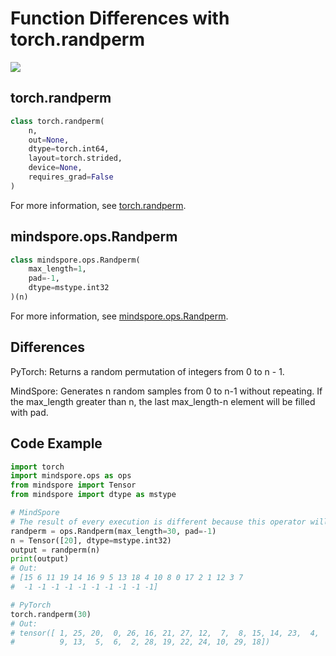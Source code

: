 # Function Differences with torch.randperm

<a href="https://gitee.com/mindspore/docs/blob/r1.6/docs/mindspore/migration_guide/source_en/api_mapping/pytorch_diff/Randperm.md" target="_blank"><img src="https://gitee.com/mindspore/docs/raw/r1.6/resource/_static/logo_source_en.png"></a>

## torch.randperm

```python
class torch.randperm(
    n,
    out=None,
    dtype=torch.int64,
    layout=torch.strided,
    device=None,
    requires_grad=False
)
```

For more information, see  [torch.randperm](https://pytorch.org/docs/1.5.0/torch.html#torch.randperm).

## mindspore.ops.Randperm

```python
class mindspore.ops.Randperm(
    max_length=1,
    pad=-1,
    dtype=mstype.int32
)(n)
```

For more information, see  [mindspore.ops.Randperm](https://mindspore.cn/docs/api/en/r1.6/api_python/ops/mindspore.ops.Randperm.html#mindspore.ops.Randperm).

## Differences

PyTorch: Returns a random permutation of integers from 0 to n - 1.

MindSpore: Generates n random samples from 0 to n-1 without repeating. If the max_length greater than n, the last max_length-n element will be filled with pad.

## Code Example

```python
import torch
import mindspore.ops as ops
from mindspore import Tensor
from mindspore import dtype as mstype

# MindSpore
# The result of every execution is different because this operator will generate n random samples.
randperm = ops.Randperm(max_length=30, pad=-1)
n = Tensor([20], dtype=mstype.int32)
output = randperm(n)
print(output)
# Out:
# [15 6 11 19 14 16 9 5 13 18 4 10 8 0 17 2 1 12 3 7
#  -1 -1 -1 -1 -1 -1 -1 -1 -1 -1]

# PyTorch
torch.randperm(30)
# Out:
# tensor([ 1, 25, 20,  0, 26, 16, 21, 27, 12,  7,  8, 15, 14, 23,  4,  3, 17, 11,
#          9, 13,  5,  6,  2, 28, 19, 22, 24, 10, 29, 18])
```
